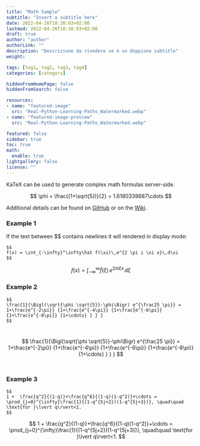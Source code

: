 ```yaml
---
title: "Math Sample"
subtitle: "Insert a subtitle here"
date: 2022-04-26T18:30:03+02:00
lastmod: 2022-04-26T18:30:03+02:00
draft: true
author: "author"
authorLink: ""
description: "Descrizione da rivedere se è un doppione subtitle"
weight: 

tags: [tag1, tag2, tag3, tag4]
categories: [category]

hiddenFromHomePage: false
hiddenFromSearch: false

resources:
- name: "featured-image"
  src: "Real-Python-Learning-Paths_Watermarked.webp"
- name: "featured-image-preview"
  src: "Real-Python-Learning-Paths_Watermarked.webp"

featured: false
sidebar: true
toc: true 
math:
  enable: true
lightgallery: false
license: ""
---
```


KaTeX can be used to generate complex math formulas server-side. 

$$
\phi = \frac{(1+\sqrt{5})}{2} = 1.6180339887\cdots
$$

Additional details can be found on [GitHub](https://github.com/Khan/KaTeX) or on the [Wiki](http://tiddlywiki.com/plugins/tiddlywiki/katex/).
<!--more-->

### Example 1

If the text between $$ contains newlines it will rendered in display mode:
```
$$
f(x) = \int_{-\infty}^\infty\hat f(\xi)\,e^{2 \pi i \xi x}\,d\xi
$$
```
$$
f(x) = \int_{-\infty}^\infty\hat f(\xi)\,e^{2 \pi i \xi x}\,d\xi
$$


### Example 2
```
$$
\frac{1}{\Bigl(\sqrt{\phi \sqrt{5}}-\phi\Bigr) e^{\frac25 \pi}} = 1+\frac{e^{-2\pi}} {1+\frac{e^{-4\pi}} {1+\frac{e^{-6\pi}} {1+\frac{e^{-8\pi}} {1+\cdots} } } }
$$
```
​​$$
\frac{1}{\Bigl(\sqrt{\phi \sqrt{5}}-\phi\Bigr) e^{\frac25 \pi}} = 1+\frac{e^{-2\pi}} {1+\frac{e^{-4\pi}} {1+\frac{e^{-6\pi}} {1+\frac{e^{-8\pi}} {1+\cdots} } } }
$$
​​ 

### Example 3
```
$$
1 +  \frac{q^2}{(1-q)}+\frac{q^6}{(1-q)(1-q^2)}+\cdots = \prod_{j=0}^{\infty}\frac{1}{(1-q^{5j+2})(1-q^{5j+3})}, \quad\quad \text{for }\lvert q\rvert<1.
$$
```
$$
1 +  \frac{q^2}{(1-q)}+\frac{q^6}{(1-q)(1-q^2)}+\cdots = \prod_{j=0}^{\infty}\frac{1}{(1-q^{5j+2})(1-q^{5j+3})}, \quad\quad \text{for }\lvert q\rvert<1.
$$

